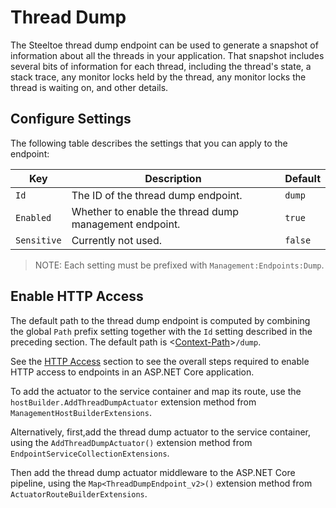 # Thread Dump

The Steeltoe thread dump endpoint can be used to generate a snapshot of information about all the threads in your application. That snapshot includes several bits of information for each thread, including the thread's state, a stack trace, any monitor locks held by the thread, any monitor locks the thread is waiting on, and other details.

## Configure Settings

The following table describes the settings that you can apply to the endpoint:

| Key | Description | Default |
| --- | --- | --- |
| `Id` | The ID of the thread dump endpoint. | `dump` |
| `Enabled` | Whether to enable the thread dump management endpoint. | `true` |
| `Sensitive` | Currently not used. | `false` |

>NOTE: Each setting must be prefixed with `Management:Endpoints:Dump`.

## Enable HTTP Access

The default path to the thread dump endpoint is computed by combining the global `Path` prefix setting together with the `Id` setting described in the preceding section. The default path is <[Context-Path](./hypermedia#base-context-path)>`/dump`.

See the [HTTP Access](/docs/3/management/using-endpoints#http-access) section to see the overall steps required to enable HTTP access to endpoints in an ASP.NET Core application.


To add the actuator to the service container and map its route, use the `hostBuilder.AddThreadDumpActuator` extension method from `ManagementHostBuilderExtensions`.

Alternatively, first,add the thread dump actuator to the service container, using the `AddThreadDumpActuator()` extension method from `EndpointServiceCollectionExtensions`.

Then add the thread dump actuator middleware to the ASP.NET Core pipeline, using the `Map<ThreadDumpEndpoint_v2>()` extension method from `ActuatorRouteBuilderExtensions`.
